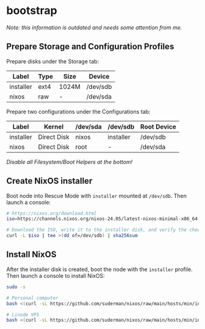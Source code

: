 # bootstrap

*Note: this information is outdated and needs some attention from me.*

## Prepare Storage and Configuration Profiles

Prepare disks under the Storage tab:

| Label     | Type    | Size  | Device   |
| --------- | ------- | ----- | -------- |
| installer | ext4    | 1024M | /dev/sdb |
| nixos     | raw     | -     | /dev/sda |


Prepare two configurations under the Configurations tab:

| Label     | Kernel      | /dev/sda | /dev/sdb  | Root Device |
| --------- | ----------- | -------- | --------- | ----------- |
| installer | Direct Disk | nixos    | installer | /dev/sdb    |
| nixos     | Direct Disk | root     | -         | /dev/sda    |

*Disable all Filesystem/Boot Helpers at the bottom!*

## Create NixOS installer

Boot node into Rescue Mode with `installer` mounted at `/dev/sdb`. Then launch a console:

```zsh
# https://nixos.org/download.html
iso=https://channels.nixos.org/nixos-24.05/latest-nixos-minimal-x86_64-linux.iso

# Download the ISO, write it to the installer disk, and verify the checksum:
curl -L $iso | tee >(dd of=/dev/sdb) | sha256sum
```

## Install NixOS

After the installer disk is created, boot the node with the `installer` profile. 
Then launch a console to install NixOS:

```zsh
sudo -s

# Personal computer
bash <(curl -sL https://github.com/suderman/nixos/raw/main/hosts/min/install.sh)

# Linode VPS
bash <(curl -sL https://github.com/suderman/nixos/raw/main/hosts/min/install.sh) LINODE
```
